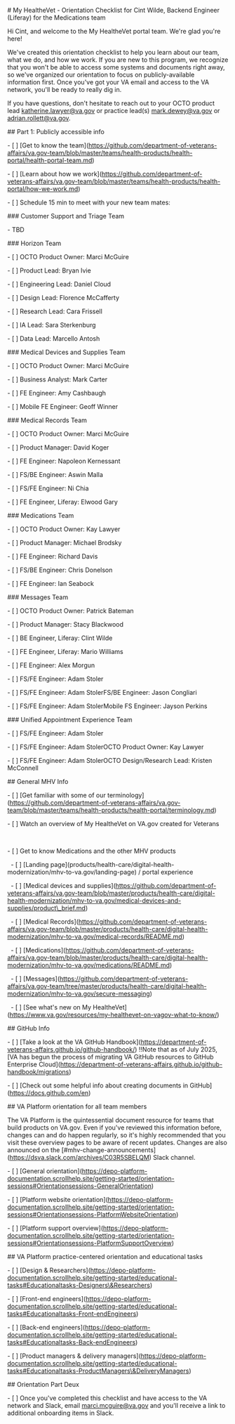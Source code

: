 \# My HealtheVet - Orientation Checklist for Cint Wilde, Backend Engineer (Liferay) for the Medications team



Hi Cint, and welcome to the My HealtheVet portal team.  We're glad you're here!



We've created this orientation checklist to help you learn about our team, what we do, and how we work.  If you are new to this program, we recognize that you won't be able to access some systems and documents right away, so we've organized our orientation to focus on publicly-available information first.  Once you've got your VA email and access to the VA network, you'll be ready to really dig in. 



If you have questions, don't hesitate to reach out to your OCTO product lead katherine.lawyer@va.gov or practice lead(s) mark.dewey@va.gov or adrian.rollett@va.gov.



\## Part 1: Publicly accessible info

\- \[ ] \[Get to know the team](https://github.com/department-of-veterans-affairs/va.gov-team/blob/master/teams/health-products/health-portal/health-portal-team.md)

\- \[ ] \[Learn about how we work](https://github.com/department-of-veterans-affairs/va.gov-team/blob/master/teams/health-products/health-portal/how-we-work.md)

\- \[ ] Schedule 15 min to meet with your new team mates:



<!--Cust Support and Triage-->

\### Customer Support and Triage Team

\- TBD



<!--Horizon-->

\### Horizon Team

\- \[ ]  OCTO Product Owner: Marci McGuire

\- \[ ]  Product Lead: Bryan Ivie

\- \[ ]  Engineering Lead: Daniel Cloud

\- \[ ]  Design Lead: Florence McCafferty

\- \[ ]  Research Lead: Cara Frissell

\- \[ ]  IA Lead: Sara Sterkenburg

\- \[ ]  Data Lead: Marcello Antosh



<!--Medical Devices and Supplies-->

\### Medical Devices and Supplies Team

\- \[ ]  OCTO Product Owner: Marci McGuire

\- \[ ]  Business Analyst: Mark Carter

\- \[ ]  FE Engineer: Amy Cashbaugh

\- \[ ]  Mobile FE Engineer: Geoff Winner



<!--Medical Records-->

\### Medical Records Team

\- \[ ]  OCTO Product Owner: Marci McGuire

\- \[ ]  Product Manager: David Koger

\- \[ ]  FE Engineer: Napoleon Kernessant

\- \[ ]  FS/BE Engineer: Aswin Malla

\- \[ ]  FS/FE Engineer: Ni Chia

\- \[ ]  FE Engineer, Liferay: Elwood Gary



<!--Medications-->

\### Medications Team

\- \[ ]   OCTO Product Owner: Kay Lawyer

\- \[ ]   Product Manager: Michael Brodsky

\- \[ ]   FE Engineer: Richard Davis

\- \[ ]   FS/BE Engineer: Chris Donelson

\- \[ ]   FE Engineer: Ian Seabock



<!--Messages-->

\### Messages Team

\- \[ ]   OCTO Product Owner: Patrick Bateman

\- \[ ]   Product Manager: Stacy Blackwood

\- \[ ]   BE Engineer, Liferay: Clint Wilde

\- \[ ]   FE Engineer, Liferay: Mario Williams

\- \[ ]   FE Engineer: Alex Morgun

\- \[ ]   FS/FE Engineer: Adam Stoler

\- \[ ]   FS/FE Engineer: Adam StolerFS/BE Engineer: Jason Congliari

\- \[ ]   FS/FE Engineer: Adam StolerMobile FS Engineer: Jayson Perkins



<!--Cust Support and Triage-->

\### Unified Appointment Experience Team

\- \[ ]   FS/FE Engineer: Adam Stoler

\- \[ ]   FS/FE Engineer: Adam StolerOCTO Product Owner: Kay Lawyer

\- \[ ]   FS/FE Engineer: Adam StolerOCTO Design/Research Lead: Kristen McConnell



\## General MHV Info 

\- \[ ] \[Get familiar with some of our terminology](https://github.com/department-of-veterans-affairs/va.gov-team/blob/master/teams/health-products/health-portal/terminology.md)

\- \[ ] Watch an overview of My HealtheVet on VA.gov created for Veterans

&nbsp;  

\- \[ ] Get to know Medications and the other MHV products

&nbsp;  - \[ ] \[Landing page](products/health-care/digital-health-modernization/mhv-to-va.gov/landing-page) / portal experience

&nbsp;  - \[ ] \[Medical devices and supplies](https://github.com/department-of-veterans-affairs/va.gov-team/blob/master/products/health-care/digital-health-modernization/mhv-to-va.gov/medical-devices-and-supplies/product\_brief.md)

&nbsp;  - \[ ] \[Medical Records](https://github.com/department-of-veterans-affairs/va.gov-team/blob/master/products/health-care/digital-health-modernization/mhv-to-va.gov/medical-records/README.md)

&nbsp;  - \[ ] \[Medications](https://github.com/department-of-veterans-affairs/va.gov-team/blob/master/products/health-care/digital-health-modernization/mhv-to-va.gov/medications/README.md)

&nbsp;  - \[ ] \[Messages](https://github.com/department-of-veterans-affairs/va.gov-team/tree/master/products/health-care/digital-health-modernization/mhv-to-va.gov/secure-messaging)

&nbsp;  - \[ ] \[See what's new on My HealtheVet](https://www.va.gov/resources/my-healthevet-on-vagov-what-to-know/)



\## GitHub Info

\- \[ ] \[Take a look at the VA GitHub Handbook](https://department-of-veterans-affairs.github.io/github-handbook/)  ‼️Note that as of July 2025, \[VA has begun the process of migrating VA GitHub resources to GitHub Enterprise Cloud](https://department-of-veterans-affairs.github.io/github-handbook/migrations)

\- \[ ] \[Check out some helpful info about creating documents in GitHub](https://docs.github.com/en)



<!-- ALL TEAM MEMBERS -->

\## VA Platform orientation for all team members

The VA Platform is the quintessential document resource for teams that build products on VA.gov.  Even if you've reviewed this information before, changes can and do happen regularly, so it's highly recommended that you visit these overview pages to be aware of recent updates.  Changes are also announced on the \[#mhv-change-announcements](https://dsva.slack.com/archives/C03R5SBELQM) Slack channel.

\- \[ ] \[General orientation](https://depo-platform-documentation.scrollhelp.site/getting-started/orientation-sessions#Orientationsessions-GeneralOrientation)

\- \[ ] \[Platform website orientation](https://depo-platform-documentation.scrollhelp.site/getting-started/orientation-sessions#Orientationsessions-PlatformWebsiteOrientation)

\- \[ ] \[Platform support overview](https://depo-platform-documentation.scrollhelp.site/getting-started/orientation-sessions#Orientationsessions-PlatformSupportOverview)



\## VA Platform practice-centered orientation and educational tasks

\- \[ ] \[Design \& Researchers](https://depo-platform-documentation.scrollhelp.site/getting-started/educational-tasks#Educationaltasks-Designers\&Researchers)

\- \[ ] \[Front-end engineers](https://depo-platform-documentation.scrollhelp.site/getting-started/educational-tasks#Educationaltasks-Front-endEngineers)

\- \[ ] \[Back-end engineers](https://depo-platform-documentation.scrollhelp.site/getting-started/educational-tasks#Educationaltasks-Back-endEngineers)

\- \[ ] \[Product managers \& delivery managers](https://depo-platform-documentation.scrollhelp.site/getting-started/educational-tasks#Educationaltasks-ProductManagers\&DeliveryManagers)



\## Orientation Part Deux

\- \[ ] Once you've completed this checklist and have access to the VA network and Slack, email marci.mcguire@va.gov and you'll receive a link to additional onboarding items in Slack.

